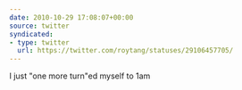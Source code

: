 ```yaml
---
date: 2010-10-29 17:08:07+00:00
source: twitter
syndicated:
- type: twitter
  url: https://twitter.com/roytang/statuses/29106457705/
---
```


I just "one more turn"ed myself to 1am